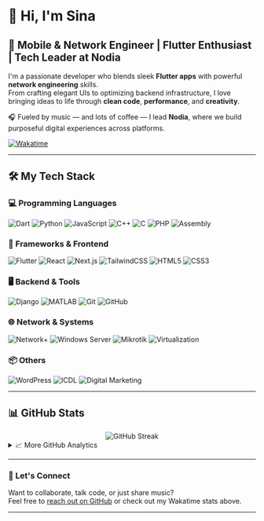 # 👋 Hi, I'm Sina

## 🚀 Mobile & Network Engineer | Flutter Enthusiast | Tech Leader at Nodia

I'm a passionate developer who blends sleek **Flutter apps** with powerful **network engineering** skills.  
From crafting elegant UIs to optimizing backend infrastructure, I love bringing ideas to life through **clean code**, **performance**, and **creativity**.

🎧 Fueled by music — and lots of coffee — I lead **Nodia**, where we build purposeful digital experiences across platforms.

[![Wakatime](https://wakatime.com/badge/user/isina_nej.svg)](https://wakatime.com/@isina_nej)

---

## 🛠️ My Tech Stack

### 💻 Programming Languages
![Dart](https://img.shields.io/badge/Dart-0175C2?style=for-the-badge&logo=dart&logoColor=fff)
![Python](https://img.shields.io/badge/Python-3776AB?style=for-the-badge&logo=python&logoColor=fff)
![JavaScript](https://img.shields.io/badge/JavaScript-F7DF1E?style=for-the-badge&logo=javascript&logoColor=000)
![C++](https://img.shields.io/badge/C++-00599C?style=for-the-badge&logo=cplusplus&logoColor=fff)
![C](https://img.shields.io/badge/C-00599C?style=for-the-badge&logo=c&logoColor=fff)
![PHP](https://img.shields.io/badge/PHP-777BB4?style=for-the-badge&logo=php&logoColor=fff)
![Assembly](https://img.shields.io/badge/Assembly-000000?style=for-the-badge)

### 📱 Frameworks & Frontend
![Flutter](https://img.shields.io/badge/Flutter-02569B?style=for-the-badge&logo=flutter&logoColor=fff)
![React](https://img.shields.io/badge/React-61DAFB?style=for-the-badge&logo=react&logoColor=000)
![Next.js](https://img.shields.io/badge/Next.js-000000?style=for-the-badge&logo=next.js&logoColor=fff)
![TailwindCSS](https://img.shields.io/badge/Tailwind-06B6D4?style=for-the-badge&logo=tailwindcss&logoColor=fff)
![HTML5](https://img.shields.io/badge/HTML5-E34F26?style=for-the-badge&logo=html5&logoColor=fff)
![CSS3](https://img.shields.io/badge/CSS3-1572B6?style=for-the-badge&logo=css3&logoColor=fff)

### 🖥️ Backend & Tools
![Django](https://img.shields.io/badge/Django-092E20?style=for-the-badge&logo=django&logoColor=fff)
![MATLAB](https://img.shields.io/badge/MATLAB-0076A8?style=for-the-badge&logo=mathworks&logoColor=fff)
![Git](https://img.shields.io/badge/Git-F05032?style=for-the-badge&logo=git&logoColor=fff)
![GitHub](https://img.shields.io/badge/GitHub-181717?style=for-the-badge&logo=github&logoColor=fff)

### 🌐 Network & Systems
![Network+](https://img.shields.io/badge/Network+-000000?style=for-the-badge)
![Windows Server](https://img.shields.io/badge/Windows_Server-00ADEF?style=for-the-badge&logo=windows&logoColor=fff)
![Mikrotik](https://img.shields.io/badge/Mikrotik-FF6600?style=for-the-badge)
![Virtualization](https://img.shields.io/badge/Virtualization-000000?style=for-the-badge)

### 📦 Others
![WordPress](https://img.shields.io/badge/WordPress-21759B?style=for-the-badge&logo=wordpress&logoColor=fff)
![ICDL](https://img.shields.io/badge/ICDL-000000?style=for-the-badge)
![Digital Marketing](https://img.shields.io/badge/Digital_Marketing-000000?style=for-the-badge)

---

## 📊 GitHub Stats

<div align="center">
  <img src="https://github-readme-streak-stats.herokuapp.com?user=isina-nej&theme=highcontrast" alt="GitHub Streak"/>
</div>

<details>
  <summary>📈 More GitHub Analytics</summary>
  <div align="center">
    <br/>
    <img src="https://github-readme-stats.vercel.app/api?username=isina-nej&show_icons=true&count_private=true&theme=vision-friendly-dark&hide_border=true" height="180"/>
    <img src="https://github-readme-stats.vercel.app/api/top-langs/?username=isina-nej&layout=compact&langs_count=8&theme=vision-friendly-dark&hide_border=true" height="180"/>
  </div>
  <br/>
  <em>☝️ Note: Top languages are based on public repos and don't reflect full expertise.</em>
</details>

---

### 🔗 Let's Connect

Want to collaborate, talk code, or just share music?  
Feel free to [reach out on GitHub](https://github.com/isina-nej) or check out my Wakatime stats above.

---

